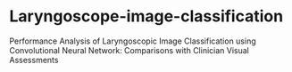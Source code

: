 # Laryngoscope-image-classification
Performance Analysis of Laryngoscopic Image Classification using Convolutional Neural Network: Comparisons with Clinician Visual Assessments
